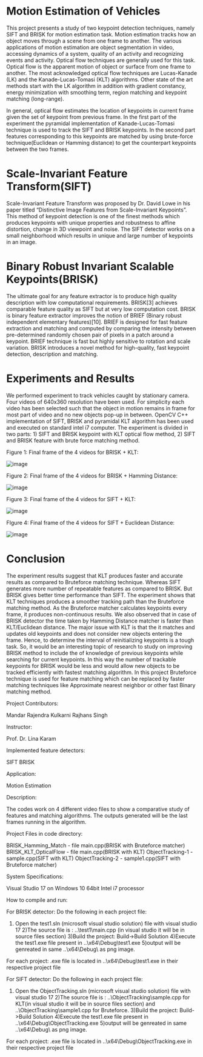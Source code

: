 # Motion Estimation of Vehicles

This project presents a study of two keypoint detection techniques, namely SIFT and BRISK for motion estimation task. Motion estimation tracks how an object moves through a scene from one frame to another. The various applications of motion estimation are object segmentation in video, accessing dynamics of a system, quality of an activity and recognizing events and activity. Optical flow techniques are generally used for this task. Optical flow is the apparent motion of object or surface from one frame to another. The most acknowledged optical flow techniques are Lucas-Kanade (LK) and the Kanade-Lucas-Tomasi (KLT) algorithms. Other state of the art methods start with the LK algorithm in addition with gradient constancy, energy minimization with smoothing term, region matching and keypoint matching (long-range).

In general, optical flow estimates the location of keypoints in current frame given the set of keypoint from previous frame. In the first part of the experiment the pyramidal implementation of Kanade-Lucas-Tomasi technique is used to track the SIFT and BRISK keypoints. In the second part features corresponding to this keypoints are matched by using brute-force technique(Euclidean or Hamming distance) to get the counterpart keypoints between the two frames.

# Scale-Invariant Feature Transform(SIFT)

Scale-Invariant Feature Transform was proposed by Dr. David Lowe in his paper titled “Distinctive Image Features from Scale-Invariant Keypoints”. This method of keypoint detection is one of the finest methods which produces keypoints with unique properties and robustness to affine distortion, change in 3D viewpoint and noise. The SIFT detector works on a small neighborhood which results in unique and large number of keypoints in an image.

# Binary Robust Invariant Scalable Keypoints(BRISK)

The ultimate goal for any feature extractor is to produce high quality description with low computational requirements. BRISK[3] achieves comparable feature quality as SIFT but at very low computation cost. BRISK is binary feature extractor improves the notion of BRIEF (Binary robust independent elementary features)[10]. BRIEF is designed for fast feature extraction and matching and computed by comparing the intensity between pre-determined randomly chosen pair of pixels in a patch around a keypoint. BRIEF technique is fast but highly sensitive to rotation and scale variation. BRISK introduces a novel method for high-quality, fast keypoint detection, description and matching.

# Experiments and Results

We performed experiment to track vehicles caught by stationary camera. Four videos of 640x360 resolution have been used. For simplicity each video has been selected such that the object in motion remains in frame for most part of video and no new objects pop-up in between. OpenCV C++ implementation of SIFT, BRISK and pyramidal KLT algorithm has been used and executed on standard intel i7 computer. The experiment is divided in two parts: 1) SIFT and BRISK keypoint with KLT optical flow method, 2) SIFT and BRISK feature with brute force matching method.

Figure 1: Final frame of the 4 videos for BRISK + KLT:

![image](https://user-images.githubusercontent.com/31497107/40882824-b7879146-66a2-11e8-90ef-6db174f382f6.png)

Figure 2: Final frame of the 4 videos for BRISK + Hamming Distance:

![image](https://user-images.githubusercontent.com/31497107/40882828-cd51d414-66a2-11e8-8378-5758a92bb0ec.png)

Figure 3: Final frame of the 4 videos for SIFT + KLT:

![image](https://user-images.githubusercontent.com/31497107/40882863-ae529b06-66a3-11e8-985f-2839418f5013.png)

FIgure 4: Final frame of the 4 videos for SIFT + Euclidean Distance:

![image](https://user-images.githubusercontent.com/31497107/40882869-d7e59446-66a3-11e8-85d3-6f9b54bdbe56.png)

# Conclusion

The experiment results suggest that KLT produces faster and accurate results as compared to Bruteforce matching technique. Whereas SIFT generates more number of repeatable features as compared to BRISK. But BRISK gives better time performance than SIFT. The experiment shows that KLT techniques produces a smoother tracking path than the Bruteforce matching method. As the Bruteforce matcher calculates keypoints every frame, it produces non-continuous results. We also observed that in case of BRISK detector the time taken by Hamming Distance matcher is faster than KLT/Euclidean distance. The major issue with KLT is that the it matches and updates old keypoints and does not consider new objects entering the frame. Hence, to determine the interval of reinitializing keypoints is a tough task. So, it would be an interesting topic of research to study on improving BRISK method to include the of knowledge of previous keypoints while searching for current keypoints. In this way the number of trackable keypoints for BRISK would be less and would allow new objects to be tracked efficiently with fastest matching algorithm. In this project Bruteforce technique is used for feature matching which can be replaced by faster matching techniques like Approximate nearest neighbor or other fast Binary matching method.


Project Contributors:

Mandar Rajendra Kulkarni
Rajhans Singh

Instructor:

Prof. Dr. Lina Karam

Implemented feature detectors:

SIFT
BRISK 

Application:

Motion Estimation

Description:

The codes work on 4 different video files to show a comparative study of features and matching algorithms. The outputs generated will be the last frames running in the algorithm.

Project Files in code directory:

BRISK_Hamming_Match - file main.cpp(BRISK with Bruteforce matcher)
BRISK_KLT_OpticalFlow - file main.cpp(BRISK with KLT)
ObjectTracking-1 - sample.cpp(SIFT with KLT)
ObjectTracking-2 - sample1.cpp(SIFT with Bruteforce matcher)

System Specifications:

Visual Studio 17 on Windows 10 64bit
Intel i7 processor

How to compile and run:

For BRISK detector: Do the following in each project file:
1) Open the test1.sln (microsoft visual studio solution) file with visual studio 17
2)The source file is : ..\test1\main.cpp (in visual studio it will be in source files section)
3)Build the project: Build->Build Solution
4)Execute the test1.exe file present in ..\x64\Debug\test1.exe
5)output will be genreated in same ..\x64\Debug\ as png image.

For each project: .exe file is located in ..\x64\Debug\test1.exe in their respective project file

For SIFT detector: Do the following in each project file:
1) Open the ObjectTracking.sln (microsoft visual studio solution) file with visual studio 17
2)The source file is : ..\ObjectTracking\sample.cpp for KLT(in visual studio it will be in source files section) and ..\ObjectTracking\sample1.cpp for Bruteforce.
3)Build the project: Build->Build Solution
4)Execute the test1.exe file present in ..\x64\Debug\ObjectTracking.exe
5)output will be genreated in same ..\x64\Debug\ as png image.

For each project: .exe file is located in ..\x64\Debug\ObjectTracking.exe in their respective project file
